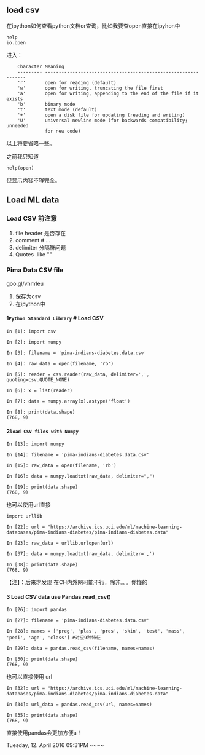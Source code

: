 ## load csv

在ipython如何查看python文档or查询，比如我要查open直接在ipyhon中

	help
	io.open

进入：

	    Character Meaning
	    --------- ---------------------------------------------------------------
	    'r'       open for reading (default)
	    'w'       open for writing, truncating the file first
	    'a'       open for writing, appending to the end of the file if it exists
	    'b'       binary mode
	    't'       text mode (default)
	    '+'       open a disk file for updating (reading and writing)
	    'U'       universal newline mode (for backwards compatibility; unneeded
	              for new code)

以上将要省略一些。

之前我只知道

	help(open)

但显示内容不够完全。

## Load ML data

### Load CSV 前注意

1. file header 是否存在
2. comment # ...
3. delimiter 分隔符问题
4. Quotes .like ""

### Pima Data CSV file 

goo.gl/vhm1eu

1. 保存为csv
2. 在ipython中

#### 1`Python Standard Library` # Load CSV

	In [1]: import csv
	
	In [2]: import numpy
	
	In [3]: filename = 'pima-indians-diabetes.data.csv'
	
	In [4]: raw_data = open(filename, 'rb')
	
	In [5]: reader = csv.reader(raw_data, delimiter=',', quoting=csv.QUOTE_NONE)
	
	In [6]: x = list(reader)
	
	In [7]: data = numpy.array(x).astype('float')
	
	In [8]: print(data.shape)
	(768, 9)

#### 2`load CSV files with Numpy` 

	In [13]: import numpy
	
	In [14]: filename = 'pima-indians-diabetes.data.csv'
	
	In [15]: raw_data = open(filename, 'rb')
	
	In [16]: data = numpy.loadtxt(raw_data, delimiter=",")
	
	In [19]: print(data.shape)
	(768, 9)

也可以使用url直接

	import urllib
	
	In [22]: url = "https://archive.ics.uci.edu/ml/machine-learning-databases/pima-indians-diabetes/pima-indians-diabetes.data"
	
	In [23]: raw_data = urllib.urlopen(url)

	In [37]: data = numpy.loadtxt(raw_data, delimiter=',')

	In [38]: print(data.shape)
	(768, 9)

【注】：后来才发现
在CH内外网可能不行，除非。。。你懂的

#### 3 Load CSV data use Pandas.read_csv()

	In [26]: import pandas
	 
	In [27]: filename = 'pima-indians-diabetes.data.csv'
	
	In [28]: names = ['preg', 'plas', 'pres', 'skin', 'test', 'mass', 'pedi', 'age', 'class'] #对应9种特征
	
	In [29]: data = pandas.read_csv(filename, names=names)
	
	In [30]: print(data.shape)
	(768, 9)

也可以直接使用 url

	In [32]: url = "https://archive.ics.uci.edu/ml/machine-learning-databases/pima-indians-diabetes/pima-indians-diabetes.data"
	
	In [34]: url_data = pandas.read_csv(url, names=names)
	
	In [35]: print(data.shape)
	(768, 9)
	
直接使用pandas会更加方便a！

Tuesday, 12. April 2016 09:31PM ~~~~
